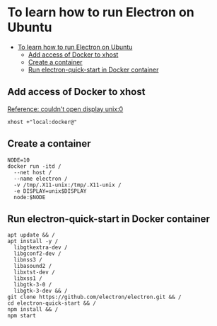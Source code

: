 # To learn how to run Electron on Ubuntu

- [To learn how to run Electron on Ubuntu](#to-learn-how-to-run-electron-on-ubuntu)
  - [Add access of Docker to xhost](#add-access-of-docker-to-xhost)
  - [Create a container](#create-a-container)
  - [Run electron-quick-start in Docker container](#run-electron-quick-start-in-docker-container)

## Add access of Docker to xhost

[Reference: couldn't open display unix:0](https://github.com/jessfraz/dockerfiles/issues/329#issuecomment-368262183)

```shell
xhost +"local:docker@"
```

## Create a container

```shell
NODE=10
docker run -itd /
  --net host /
  --name electron /
  -v /tmp/.X11-unix:/tmp/.X11-unix /
  -e DISPLAY=unix$DISPLAY
  node:$NODE
```

## Run electron-quick-start in Docker container

```shell
apt update && /
apt install -y /
  libgtkextra-dev /
  libgconf2-dev /
  libnss3 /
  libasound2 /
  libxtst-dev /
  libxss1 /
  libgtk-3-0 /
  libgtk-3-dev && /
git clone https://github.com/electron/electron.git && /
cd electron-quick-start && /
npm install && /
npm start
```
